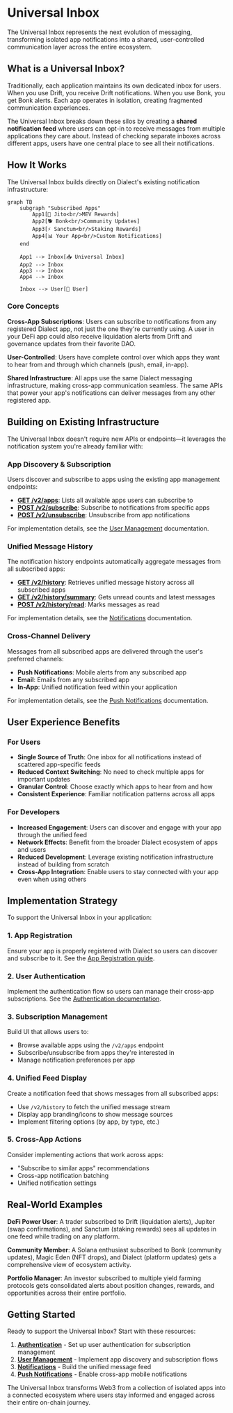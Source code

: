 # Universal Inbox

The Universal Inbox represents the next evolution of messaging, transforming isolated app notifications into a shared, user-controlled communication layer across the entire ecosystem.

## What is a Universal Inbox?

Traditionally, each application maintains its own dedicated inbox for users. When you use Drift, you receive Drift notifications. When you use Bonk, you get Bonk alerts. Each app operates in isolation, creating fragmented communication experiences.

The Universal Inbox breaks down these silos by creating a **shared notification feed** where users can opt-in to receive messages from multiple applications they care about. Instead of checking separate inboxes across different apps, users have one central place to see all their notifications.

## How It Works

The Universal Inbox builds directly on Dialect's existing notification infrastructure:

```mermaid
graph TB
    subgraph "Subscribed Apps"
        App1[🚀 Jito<br/>MEV Rewards]
        App2[🐕 Bonk<br/>Community Updates] 
        App3[⚡ Sanctum<br/>Staking Rewards]
        App4[📊 Your App<br/>Custom Notifications]
    end
    
    App1 --> Inbox[📥 Universal Inbox]
    App2 --> Inbox
    App3 --> Inbox
    App4 --> Inbox
    
    Inbox --> User[👤 User]
```

### Core Concepts

**Cross-App Subscriptions**: Users can subscribe to notifications from any registered Dialect app, not just the one they're currently using. A user in your DeFi app could also receive liquidation alerts from Drift and governance updates from their favorite DAO.

**User-Controlled**: Users have complete control over which apps they want to hear from and through which channels (push, email, in-app). 

**Shared Infrastructure**: All apps use the same Dialect messaging infrastructure, making cross-app communication seamless. The same APIs that power your app's notifications can deliver messages from any other registered app.

## Building on Existing Infrastructure

The Universal Inbox doesn't require new APIs or endpoints—it leverages the notification system you're already familiar with:

### App Discovery & Subscription

Users discover and subscribe to apps using the existing app management endpoints:

- **[GET /v2/apps](https://alerts-api.dial.to/docs#tag/subscriber/GET/v2/apps)**: Lists all available apps users can subscribe to
- **[POST /v2/subscribe](https://alerts-api.dial.to/docs#tag/subscriber/POST/v2/subscribe)**: Subscribe to notifications from specific apps
- **[POST /v2/unsubscribe](https://alerts-api.dial.to/docs#tag/subscriber/POST/v2/unsubscribe)**: Unsubscribe from app notifications

For implementation details, see the [User Management](./user-management.md) documentation.

### Unified Message History

The notification history endpoints automatically aggregate messages from all subscribed apps:

- **[GET /v2/history](https://alerts-api.dial.to/docs#tag/subscriber/GET/v2/history)**: Retrieves unified message history across all subscribed apps
- **[GET /v2/history/summary](https://alerts-api.dial.to/docs#tag/subscriber/GET/v2/history/summary)**: Gets unread counts and latest messages
- **[POST /v2/history/read](https://alerts-api.dial.to/docs#tag/subscriber/POST/v2/history/read)**: Marks messages as read

For implementation details, see the [Notifications](./api/notifications.md) documentation.

### Cross-Channel Delivery

Messages from all subscribed apps are delivered through the user's preferred channels:

- **Push Notifications**: Mobile alerts from any subscribed app
- **Email**: Emails from any subscribed app 
- **In-App**: Unified notification feed within your application

For implementation details, see the [Push Notifications](./api/push-notifications.md) documentation.

## User Experience Benefits

### For Users
- **Single Source of Truth**: One inbox for all notifications instead of scattered app-specific feeds
- **Reduced Context Switching**: No need to check multiple apps for important updates
- **Granular Control**: Choose exactly which apps to hear from and how
- **Consistent Experience**: Familiar notification patterns across all apps

### For Developers
- **Increased Engagement**: Users can discover and engage with your app through the unified feed
- **Network Effects**: Benefit from the broader Dialect ecosystem of apps and users
- **Reduced Development**: Leverage existing notification infrastructure instead of building from scratch
- **Cross-App Integration**: Enable users to stay connected with your app even when using others

## Implementation Strategy

To support the Universal Inbox in your application:

### 1. App Registration
Ensure your app is properly registered with Dialect so users can discover and subscribe to it. See the [App Registration guide](../setup/register-app.md).

### 2. User Authentication  
Implement the authentication flow so users can manage their cross-app subscriptions. See the [Authentication documentation](./api/authentication.md).

### 3. Subscription Management
Build UI that allows users to:
- Browse available apps using the `/v2/apps` endpoint
- Subscribe/unsubscribe from apps they're interested in
- Manage notification preferences per app

### 4. Unified Feed Display
Create a notification feed that shows messages from all subscribed apps:
- Use `/v2/history` to fetch the unified message stream
- Display app branding/icons to show message sources
- Implement filtering options (by app, by type, etc.)

### 5. Cross-App Actions
Consider implementing actions that work across apps:
- "Subscribe to similar apps" recommendations
- Cross-app notification batching
- Unified notification settings

## Real-World Examples

**DeFi Power User**: A trader subscribed to Drift (liquidation alerts), Jupiter (swap confirmations), and Sanctum (staking rewards) sees all updates in one feed while trading on any platform.

**Community Member**: A Solana enthusiast subscribed to Bonk (community updates), Magic Eden (NFT drops), and Dialect (platform updates) gets a comprehensive view of ecosystem activity.

**Portfolio Manager**: An investor subscribed to multiple yield farming protocols gets consolidated alerts about position changes, rewards, and opportunities across their entire portfolio.


## Getting Started

Ready to support the Universal Inbox? Start with these resources:

1. **[Authentication](./api/authentication.md)** - Set up user authentication for subscription management
2. **[User Management](./user-management.md)** - Implement app discovery and subscription flows  
3. **[Notifications](./api/notifications.md)** - Build the unified message feed
4. **[Push Notifications](./api/push-notifications.md)** - Enable cross-app mobile notifications

The Universal Inbox transforms Web3 from a collection of isolated apps into a connected ecosystem where users stay informed and engaged across their entire on-chain journey.
